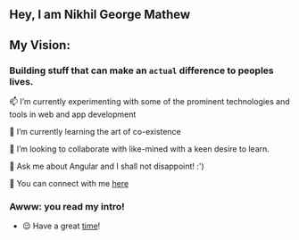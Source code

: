 
## Hey, I am Nikhil George Mathew

## My Vision:
### Building stuff that can make an `actual` difference to peoples lives.

📫 I’m currently experimenting with some of the prominent technologies and tools in web and app development

🌱 I’m currently learning the art of co-existence 

👯 I’m looking to collaborate with like-mined with a keen desire to learn.

💬 Ask me about Angular and I shall not disappoint! :')

👀 You can connect with me [here](https://in.linkedin.com/in/nikhil-george-mathew-a566271ba)

### Awww: you read my intro!
- 😌 Have a great [time](https://www.youtube.com/watch?v=RBumgq5yVrA&ab_channel=Passenger)!
